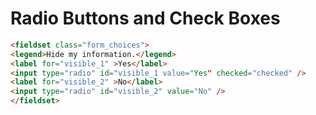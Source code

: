 # Radio Buttons and Check Boxes

```HTML
<fieldset class="form_choices">
<legend>Hide my information.</legend>
<label for="visible_1" >Yes</label>
<input type="radio" id="visible_1 value="Yes" checked="checked" />
<label for="visible_2" >No</label>
<input type="radio" id="visible_2" value="No" />
</fieldset>
```



